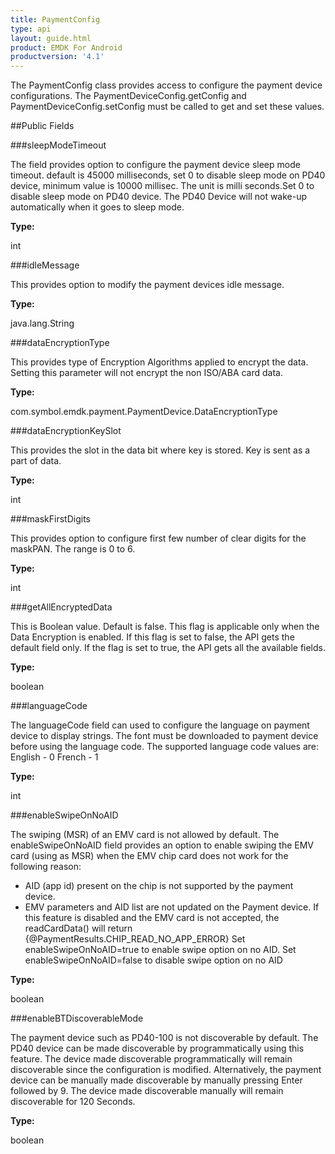 ```yaml
---
title: PaymentConfig
type: api
layout: guide.html
product: EMDK For Android
productversion: '4.1'
---
```



The PaymentConfig class provides access to configure the payment device configurations.
 The PaymentDeviceConfig.getConfig and PaymentDeviceConfig.setConfig must be called to get and set these values.

##Public Fields

###sleepModeTimeout

The field provides option to configure the payment device sleep mode timeout. 
 default is 45000 milliseconds, set 0 to disable sleep mode on PD40 device, 
 minimum value is 10000 millisec. The unit is milli seconds.Set 0 to disable 
 sleep mode on PD40 device. The PD40 Device will not wake-up automatically when
 it goes to sleep mode.

**Type:**

int

###idleMessage

This provides option to modify the payment devices idle message.

**Type:**

java.lang.String

###dataEncryptionType

This provides type of Encryption Algorithms applied to encrypt the data.
 Setting this parameter will not encrypt the non ISO/ABA card data.

**Type:**

com.symbol.emdk.payment.PaymentDevice.DataEncryptionType

###dataEncryptionKeySlot

This provides the slot  in the data bit where key is stored.
 Key is sent as a part of data.

**Type:**

int

###maskFirstDigits

This provides option to configure first few number of clear digits for the maskPAN. The range is 0 to 6.

**Type:**

int

###getAllEncryptedData

This is Boolean value. Default is false. This flag is applicable only 
 when the Data Encryption is enabled.  If this flag is set to false, 
 the API gets the default field only. If the flag is set to true, the API
 gets all the available fields.

**Type:**

boolean

###languageCode

The languageCode field can used to configure the language on payment device to display strings. The font must be downloaded to payment device before using the language code. 
The supported language code values are:
English - 0
French - 1

**Type:**

int

###enableSwipeOnNoAID

The swiping (MSR) of an EMV card is not allowed by default. The
 enableSwipeOnNoAID field provides an option to enable swiping the EMV 
 card (using as MSR) when the EMV chip card does not work for the 
 following reason: 
 - AID (app id) present on the chip is not supported by the
 payment device. 
 - EMV parameters and AID list are not updated on the
 Payment device. 
 If this feature is disabled and the EMV card is not
 accepted, the readCardData() will return
 {@PaymentResults.CHIP_READ_NO_APP_ERROR} 
 Set enableSwipeOnNoAID=true to enable swipe option on no AID. 
 Set enableSwipeOnNoAID=false to disable swipe option on no AID

**Type:**

boolean

###enableBTDiscoverableMode

The payment device such as PD40-100 is not discoverable by default. The
 PD40 device can be made discoverable by programmatically using this
 feature. The device made discoverable programmatically will remain
 discoverable since the configuration is modified. Alternatively, the
 payment device can be manually made discoverable by manually pressing
 Enter followed by 9. The device made discoverable manually will remain
 discoverable for 120 Seconds.

**Type:**

boolean

